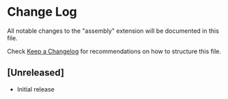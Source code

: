 # Change Log

All notable changes to the "assembly" extension will be documented in this file.

Check [Keep a Changelog](http://keepachangelog.com/) for recommendations on how to structure this file.

## [Unreleased]

- Initial release
